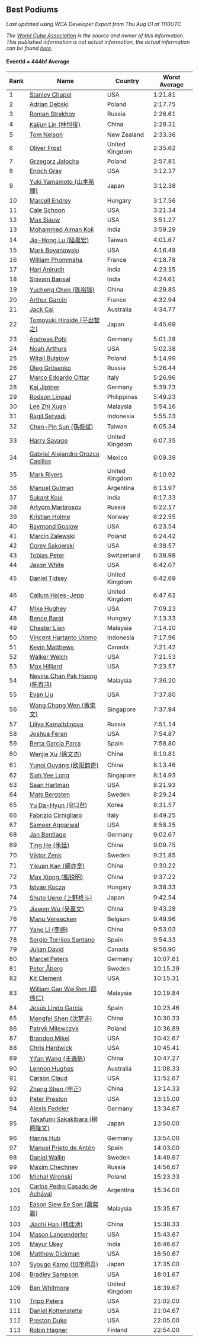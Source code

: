 ## Best Podiums

*Last updated using WCA Developer Export from Thu Aug 01 at 1110UTC*

*The [World Cube Association](https://www.worldcubeassociation.org) is the source and owner of this information. This published information is not actual information, the actual information can be found [here](https://www.worldcubeassociation.org/results).*

#### EventId = 444bf Average

|Rank|Name|Country|Worst Average|  
|--|--|--|--|  
|1|[Stanley Chapel](https://www.worldcubeassociation.org/persons/2016CHAP04)|USA|1:21.81|  
|2|[Adrian Dębski](https://www.worldcubeassociation.org/persons/2017DEBS01)|Poland|2:17.75|  
|3|[Roman Strakhov](https://www.worldcubeassociation.org/persons/2012STRA02)|Russia|2:26.61|  
|4|[Kaijun Lin (林恺俊)](https://www.worldcubeassociation.org/persons/2013LINK01)|China|2:28.31|  
|5|[Tom Nelson](https://www.worldcubeassociation.org/persons/2013NELS01)|New Zealand|2:33.36|  
|6|[Oliver Frost](https://www.worldcubeassociation.org/persons/2012FROS01)|United Kingdom|2:35.62|  
|7|[Grzegorz Jałocha](https://www.worldcubeassociation.org/persons/2012JALO01)|Poland|2:57.81|  
|8|[Enoch Gray](https://www.worldcubeassociation.org/persons/2012GRAY01)|USA|3:12.37|  
|9|[Yuki Yamamoto (山本祐輝)](https://www.worldcubeassociation.org/persons/2010YAMA04)|Japan|3:12.38|  
|10|[Marcell Endrey](https://www.worldcubeassociation.org/persons/2007ENDR01)|Hungary|3:17.56|  
|11|[Cale Schoon](https://www.worldcubeassociation.org/persons/2014SCHO02)|USA|3:21.34|  
|12|[Max Siauw](https://www.worldcubeassociation.org/persons/2017SIAU02)|USA|3:51.27|  
|13|[Mohammed Aiman Koli](https://www.worldcubeassociation.org/persons/2017KOLI01)|India|3:59.29|  
|14|[Jia-Hong Lu (陸嘉宏)](https://www.worldcubeassociation.org/persons/2007LUJI01)|Taiwan|4:01.67|  
|15|[Mark Boyanowski](https://www.worldcubeassociation.org/persons/2014BOYA01)|USA|4:16.49|  
|16|[William Phommaha](https://www.worldcubeassociation.org/persons/2015PHOM01)|France|4:18.78|  
|17|[Hari Anirudh](https://www.worldcubeassociation.org/persons/2013ANIR01)|India|4:23.15|  
|18|[Shivam Bansal](https://www.worldcubeassociation.org/persons/2011BANS02)|India|4:24.61|  
|19|[Yucheng Chen (陈裕铖)](https://www.worldcubeassociation.org/persons/2015CHEN49)|China|4:29.85|  
|20|[Arthur Garcin](https://www.worldcubeassociation.org/persons/2014GARC27)|France|4:32.94|  
|21|[Jack Cai](https://www.worldcubeassociation.org/persons/2014CAIJ02)|Australia|4:34.77|  
|22|[Tomoyuki Hiraide (平出智之)](https://www.worldcubeassociation.org/persons/2012HIRA01)|Japan|4:45.69|  
|23|[Andreas Pohl](https://www.worldcubeassociation.org/persons/2012POHL01)|Germany|5:01.28|  
|24|[Noah Arthurs](https://www.worldcubeassociation.org/persons/2012ARTH01)|USA|5:02.38|  
|25|[Witali Bułatow](https://www.worldcubeassociation.org/persons/2015BUAT01)|Poland|5:14.99|  
|26|[Oleg Gritsenko](https://www.worldcubeassociation.org/persons/2011GRIT01)|Russia|5:26.44|  
|27|[Marco Edoardo Cittar](https://www.worldcubeassociation.org/persons/2015CITT01)|Italy|5:26.96|  
|28|[Kai Jiptner](https://www.worldcubeassociation.org/persons/2007JIPT01)|Germany|5:39.73|  
|29|[Rodson Lingad](https://www.worldcubeassociation.org/persons/2011LING02)|Philippines|5:49.23|  
|30|[Lee Zhi Xuan](https://www.worldcubeassociation.org/persons/2017XUAN03)|Malaysia|5:54.16|  
|31|[Ragil Setyadi](https://www.worldcubeassociation.org/persons/2011SETY02)|Indonesia|5:55.23|  
|32|[Chen-Pin Sun (孫振斌)](https://www.worldcubeassociation.org/persons/2017SUNC03)|Taiwan|6:05.34|  
|33|[Harry Savage](https://www.worldcubeassociation.org/persons/2013SAVA01)|United Kingdom|6:07.35|  
|34|[Gabriel Alejandro Orozco Casillas](https://www.worldcubeassociation.org/persons/2008CASI01)|Mexico|6:09.39|  
|35|[Mark Rivers](https://www.worldcubeassociation.org/persons/2015RIVE05)|United Kingdom|6:10.92|  
|36|[Manuel Gutman](https://www.worldcubeassociation.org/persons/2017GUTM01)|Argentina|6:13.97|  
|37|[Sukant Koul](https://www.worldcubeassociation.org/persons/2014KOUL01)|India|6:17.33|  
|38|[Artyom Martirosov](https://www.worldcubeassociation.org/persons/2016MART29)|Russia|6:22.17|  
|39|[Kristian Holme](https://www.worldcubeassociation.org/persons/2013HOLM01)|Norway|6:22.55|  
|40|[Raymond Goslow](https://www.worldcubeassociation.org/persons/2014GOSL01)|USA|6:23.54|  
|41|[Marcin Zalewski](https://www.worldcubeassociation.org/persons/2011ZALE02)|Poland|6:24.42|  
|42|[Corey Sakowski](https://www.worldcubeassociation.org/persons/2011SAKO01)|USA|6:38.57|  
|43|[Tobias Peter](https://www.worldcubeassociation.org/persons/2014PETE03)|Switzerland|6:38.98|  
|44|[Jason White](https://www.worldcubeassociation.org/persons/2016WHIT16)|USA|6:42.07|  
|45|[Daniel Tidsey](https://www.worldcubeassociation.org/persons/2016TIDS01)|United Kingdom|6:42.69|  
|46|[Callum Hales-Jepp](https://www.worldcubeassociation.org/persons/2012HALE01)|United Kingdom|6:47.62|  
|47|[Mike Hughey](https://www.worldcubeassociation.org/persons/2007HUGH01)|USA|7:09.23|  
|48|[Bence Barát](https://www.worldcubeassociation.org/persons/2008BARA01)|Hungary|7:13.33|  
|49|[Chester Lian](https://www.worldcubeassociation.org/persons/2009LIAN03)|Malaysia|7:14.10|  
|50|[Vincent Hartanto Utomo](https://www.worldcubeassociation.org/persons/2010UTOM01)|Indonesia|7:17.96|  
|51|[Kevin Matthews](https://www.worldcubeassociation.org/persons/2010MATT02)|Canada|7:21.42|  
|52|[Walker Welch](https://www.worldcubeassociation.org/persons/2011WELC01)|USA|7:21.53|  
|53|[Max Hilliard](https://www.worldcubeassociation.org/persons/2015HILL09)|USA|7:23.57|  
|54|[Nevins Chan Pak Hoong (陈百鸿)](https://www.worldcubeassociation.org/persons/2010CHAN20)|Malaysia|7:36.20|  
|55|[Evan Liu](https://www.worldcubeassociation.org/persons/2009LIUE01)|USA|7:37.80|  
|56|[Wong Chong Wen (黄崇文)](https://www.worldcubeassociation.org/persons/2014WENW01)|Singapore|7:37.94|  
|57|[Liliya Kamaltdinova](https://www.worldcubeassociation.org/persons/2012KAMA01)|Russia|7:51.14|  
|58|[Joshua Feran](https://www.worldcubeassociation.org/persons/2011FERA01)|USA|7:54.87|  
|59|[Berta García Parra](https://www.worldcubeassociation.org/persons/2014PARR02)|Spain|7:58.80|  
|60|[Wenjie Xu (徐文杰)](https://www.worldcubeassociation.org/persons/2016XUWE02)|China|8:10.81|  
|61|[Yunqi Ouyang (欧阳韵奇)](https://www.worldcubeassociation.org/persons/2007YUNQ01)|China|8:13.46|  
|62|[Siah Yee Long](https://www.worldcubeassociation.org/persons/2015LONG01)|Singapore|8:14.93|  
|63|[Sean Hartman](https://www.worldcubeassociation.org/persons/2016HART02)|USA|8:21.93|  
|64|[Mats Bergsten](https://www.worldcubeassociation.org/persons/2008BERG04)|Sweden|8:29.24|  
|65|[Yu Da-Hyun (유다현)](https://www.worldcubeassociation.org/persons/2008YUDA01)|Korea|8:31.57|  
|66|[Fabrizio Cirnigliaro](https://www.worldcubeassociation.org/persons/2008CIRN01)|Italy|8:49.25|  
|67|[Sameer Aggarwal](https://www.worldcubeassociation.org/persons/2017AGGA01)|USA|8:58.25|  
|68|[Jan Bentlage](https://www.worldcubeassociation.org/persons/2010BENT01)|Germany|9:02.67|  
|69|[Ting He (禾廷)](https://www.worldcubeassociation.org/persons/2015HETI01)|China|9:09.75|  
|70|[Viktor Zenk](https://www.worldcubeassociation.org/persons/2016ZENK01)|Sweden|9:21.85|  
|71|[Yikuan Kan (阚亦宽)](https://www.worldcubeassociation.org/persons/2015KANY01)|China|9:30.22|  
|72|[Max Xiong (熊锐明)](https://www.worldcubeassociation.org/persons/2015XION03)|China|9:37.22|  
|73|[István Kocza](https://www.worldcubeassociation.org/persons/2005KOCZ01)|Hungary|9:38.33|  
|74|[Shuto Ueno (上野柊斗)](https://www.worldcubeassociation.org/persons/2008UENO01)|Japan|9:42.54|  
|75|[Jiawen Wu (吴嘉文)](https://www.worldcubeassociation.org/persons/2010WUJI01)|China|9:43.28|  
|76|[Manu Vereecken](https://www.worldcubeassociation.org/persons/2010VERE01)|Belgium|9:49.96|  
|77|[Yang Li (李扬)](https://www.worldcubeassociation.org/persons/2012LIYA01)|China|9:53.03|  
|78|[Sergio Torrijos Santano](https://www.worldcubeassociation.org/persons/2013SANT13)|Spain|9:54.33|  
|79|[Julian David](https://www.worldcubeassociation.org/persons/2010DAVI06)|Canada|9:56.90|  
|80|[Marcel Peters](https://www.worldcubeassociation.org/persons/2012PETE03)|Germany|10:07.61|  
|81|[Peter Åberg](https://www.worldcubeassociation.org/persons/2013ABER01)|Sweden|10:15.29|  
|82|[Kit Clement](https://www.worldcubeassociation.org/persons/2008CLEM01)|USA|10:15.31|  
|83|[William Gan Wei Ren (颜伟仁)](https://www.worldcubeassociation.org/persons/2014RENW01)|Malaysia|10:19.84|  
|84|[Jesús Lindo García](https://www.worldcubeassociation.org/persons/2013GARC08)|Spain|10:23.46|  
|85|[Mengfei Shen (沈梦非)](https://www.worldcubeassociation.org/persons/2018SHEN07)|China|10:30.33|  
|86|[Patryk Milewczyk](https://www.worldcubeassociation.org/persons/2014MILE01)|Poland|10:36.89|  
|87|[Brandon Mikel](https://www.worldcubeassociation.org/persons/2011MIKE01)|USA|10:42.67|  
|88|[Chris Hardwick](https://www.worldcubeassociation.org/persons/2003HARD01)|USA|10:45.41|  
|89|[Yifan Wang (王逸帆)](https://www.worldcubeassociation.org/persons/2017WANY29)|China|10:47.27|  
|90|[Lennon Hughes](https://www.worldcubeassociation.org/persons/2017HUGH04)|Australia|11:08.33|  
|91|[Carson Claud](https://www.worldcubeassociation.org/persons/2015CLAU02)|USA|11:52.67|  
|92|[Zheng Shen (申正)](https://www.worldcubeassociation.org/persons/2017SHEN06)|China|13:14.33|  
|93|[Peter Preston](https://www.worldcubeassociation.org/persons/2017PRES02)|USA|13:15.00|  
|94|[Alexis Fedeler](https://www.worldcubeassociation.org/persons/2015FEDE01)|Germany|13:34.67|  
|95|[Takafumi Sakakibara (榊原隆文)](https://www.worldcubeassociation.org/persons/2017SAKA04)|Japan|13:50.00|  
|96|[Hanns Hub](https://www.worldcubeassociation.org/persons/2013HUBH01)|Germany|13:54.00|  
|97|[Manuel Prieto de Antón](https://www.worldcubeassociation.org/persons/2015ANTO04)|Spain|14:03.00|  
|98|[Daniel Wallin](https://www.worldcubeassociation.org/persons/2013WALL03)|Sweden|14:49.67|  
|99|[Maxim Chechnev](https://www.worldcubeassociation.org/persons/2011CHEC01)|Russia|14:56.67|  
|100|[Michał Wroński](https://www.worldcubeassociation.org/persons/2015WRON01)|Poland|15:23.33|  
|101|[Carlos Pedro Casado de Achával](https://www.worldcubeassociation.org/persons/2012ACHA01)|Argentina|15:34.00|  
|102|[Eason Siew Ee Son (蕭奕晨)](https://www.worldcubeassociation.org/persons/2009SIEW02)|Malaysia|15:35.67|  
|103|[Jiachi Han (韩佳池)](https://www.worldcubeassociation.org/persons/2014HANJ02)|China|15:38.33|  
|104|[Mason Langenderfer](https://www.worldcubeassociation.org/persons/2013LANG03)|USA|15:43.67|  
|105|[Mayur Ukey](https://www.worldcubeassociation.org/persons/2014UKEY01)|India|16:46.67|  
|106|[Matthew Dickman](https://www.worldcubeassociation.org/persons/2013DICK01)|USA|16:50.67|  
|107|[Syougo Kamo (加茂翔吾)](https://www.worldcubeassociation.org/persons/2015KAMO01)|Japan|17:35.00|  
|108|[Bradley Sampson](https://www.worldcubeassociation.org/persons/2008SAMP01)|USA|18:01.67|  
|109|[Ben Whitmore](https://www.worldcubeassociation.org/persons/2009WHIT01)|United Kingdom|18:39.67|  
|110|[Tripp Peters](https://www.worldcubeassociation.org/persons/2017PETE04)|USA|21:02.00|  
|111|[Daniel Kottenstette](https://www.worldcubeassociation.org/persons/2012KOTT01)|USA|21:04.67|  
|112|[Preston Duke](https://www.worldcubeassociation.org/persons/2018DUKE01)|USA|22:05.00|  
|113|[Robin Hagner](https://www.worldcubeassociation.org/persons/2017HAGN02)|Finland|22:54.00|  
